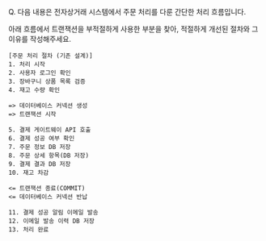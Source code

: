 Q. 다음 내용은 전자상거래 시스템에서 주문 처리를 다룬 간단한 처리 흐름입니다.

아래 흐름에서 트랜잭션을 부적절하게 사용한 부분을 찾아, 적절하게 개선된 절차와 그 이유를 작성해주세요.

```text
[주문 처리 절차 (기존 설계)]
1. 처리 시작
2. 사용자 로그인 확인
3. 장바구니 상품 목록 검증
4. 재고 수량 확인

=> 데이터베이스 커넥션 생성
=> 트랜잭션 시작

5. 결제 게이트웨이 API 호출
6. 결제 성공 여부 확인
7. 주문 정보 DB 저장
8. 주문 상세 항목(DB 저장)
9. 결제 결과 DB 저장
10. 재고 차감

<= 트랜잭션 종료(COMMIT)
<= 데이터베이스 커넥션 반납

11. 결제 성공 알림 이메일 발송
12. 이메일 발송 이력 DB 저장
13. 처리 완료
```